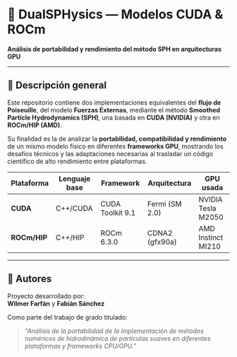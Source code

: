 # 🌊 DualSPHysics — Modelos CUDA & ROCm
**Análisis de portabilidad y rendimiento del método SPH en arquitecturas GPU**

---

## 🧩 Descripción general

Este repositorio contiene dos implementaciones equivalentes del **flujo de Poiseuille**, del modelo **Fuerzas Externas**, mediante el método **Smoothed Particle Hydrodynamics (SPH)**, una basada en **CUDA (NVIDIA)** y otra en **ROCm/HIP (AMD)**.  

Su finalidad es la de analizar la **portabilidad, compatibilidad y rendimiento** de un mismo modelo físico en diferentes **frameworks GPU**, mostrando los desafíos técnicos y las adaptaciones necesarias al trasladar un código científico de alto rendimiento entre plataformas.

| Plataforma | Lenguaje base | Framework | Arquitectura | GPU usada |
|-------------|----------------|-------------|----------------|-------------|
| **CUDA** | C++/CUDA | CUDA Toolkit 9.1 | Fermi (SM 2.0) | NVIDIA Tesla M2050 |
| **ROCm/HIP** | C++/HIP | ROCm 6.3.0 | CDNA2 (gfx90a) | AMD Instinct MI210 |

---

## 🧾 Autores

Proyecto desarrollado por:  
**Wilmer Farfán** y **Fabián Sánchez**  

Como parte del trabajo de grado titulado:  
> *“Análisis de la portabilidad de la implementación de métodos numéricos de hidrodinámica de partículas suaves en diferentes plataformas y frameworks CPU/GPU.”*
